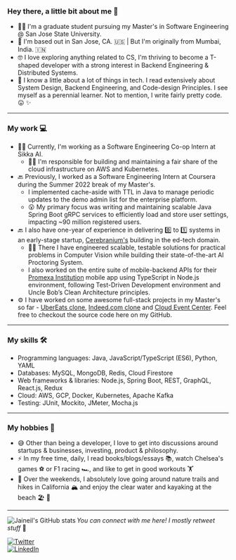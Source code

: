 ### Hey there, a little bit about me 👋

- 👨‍🎓 I'm a graduate student pursuing my Master's in Software Engineering @ San Jose State University.
- 📍 I'm based out in San Jose, CA. 🇺🇸 | But I'm originally from Mumbai, India. 🇮🇳
- 🤓 I love exploring anything related to CS, I'm thriving to become a T-shaped developer with a strong interest in Backend Engineering & Distributed Systems.
- 🌱 I know a little about a lot of things in tech. I read extensively about System Design, Backend Engineering, and Code-design Principles. I see myself as a perennial learner. Not to mention, I write fairly pretty code. 😛 ✨
---
### My work 💻
- 🧑‍💻 Currently, I'm working as a Software Engineering Co-op Intern at Sikka AI. 
  - 👨‍🔧 I'm responsible for building and maintaining a fair share of the cloud infrastructure on AWS and Kubernetes.
- 🔙 Previously, I worked as a Software Engineering Intern at Coursera during the Summer 2022 break of my Master's. 
  - I implemented cache-aside with TTL in Java to manage periodic updates to the demo admin list for the enterprise platform.
  - 😮 My primary focus was writing and maintaining scalable Java Spring Boot gRPC services to efficiently load and store user settings, impacting ~90 million registered users.
- 🔙 I also have one-year of experience in delivering 0️⃣ to 1️⃣ systems in an early-stage startup, [Cerebranium's](https://cerebranium.com/) building in the ed-tech domain. 
  - 👨‍🔧 There I have engineered scalable, testable solutions for practical problems in Computer Vision while building their state-of-the-art AI Proctoring System. 
  - I also worked on the entire suite of mobile-backend APIs for their [Promexa Institution](https://play.google.com/store/apps/details?id=com.cerebranium.betaorionis.institution&hl=en_IN&gl=US) mobile app using TypeScript in Node.js environment, following Test-Driven Development environment and Uncle Bob’s Clean Architecture principles.
- ⚙ I have worked on some awesome full-stack projects in my Master's so far - [UberEats clone](https://github.com/jaineil/uber-eats-clone), [Indeed.com clone](https://github.com/jaineil/indeed-clone) and [Cloud Event Center](https://github.com/jaineil/cloud-event-center). Feel free to checkout the source code here on my GitHub.
---
### My skills 🛠
  - Programming languages: Java, JavaScript/TypeScript (ES6), Python, YAML
  - Databases: MySQL, MongoDB, Redis, Cloud Firestore
  - Web frameworks & libraries: Node.js, Spring Boot, REST, GraphQL, React.js, Redux
  - Cloud: AWS, GCP, Docker, Kubernetes, Apache Kafka
  - Testing: JUnit, Mockito, JMeter, Mocha.js
---
### My hobbies 👾
- 😅 Other than being a developer, I love to get into discussions around startups & businesses, investing, product & philosophy.
- ⚡ In my free time, daily, I read books/blogs/essays 📚, watch Chelsea's games ⚽️ or F1 racing 🏎, and like to get in good workouts 🏋️
- 🌁 Over the weekends, I absolutely love going around nature trails and hikes in California 🏔 and enjoy the clear water and kayaking at the beach 🏖 🚣‍
---
<img alt="Jaineil's GitHub stats" align="left" src="https://github-readme-stats.vercel.app/api?username=jaineil&hide_title=true&hide_border=true&show_icons=true&theme=synthwave&include_all_commits=true&count_private=true">

<!-- social media buttons --> 
_You can connect with me here! I mostly retweet stuff_ 🙂

[![Twitter][1.2]][1]
<br>
[![LinkedIn][2.2]][2]

<!-- icons with padding -->
[1.2]: https://img.shields.io/badge/twitter-%231DA1F2.svg?&style=for-the-badge&logo=twitter&logoColor=white
[2.2]: https://img.shields.io/badge/linkedin-%230077B5.svg?&style=for-the-badge&logo=linkedin&logoColor=white

<!-- social media links -->
[1]: https://twitter.com/_jaineil
[2]: https://www.linkedin.com/in/jaineil/
